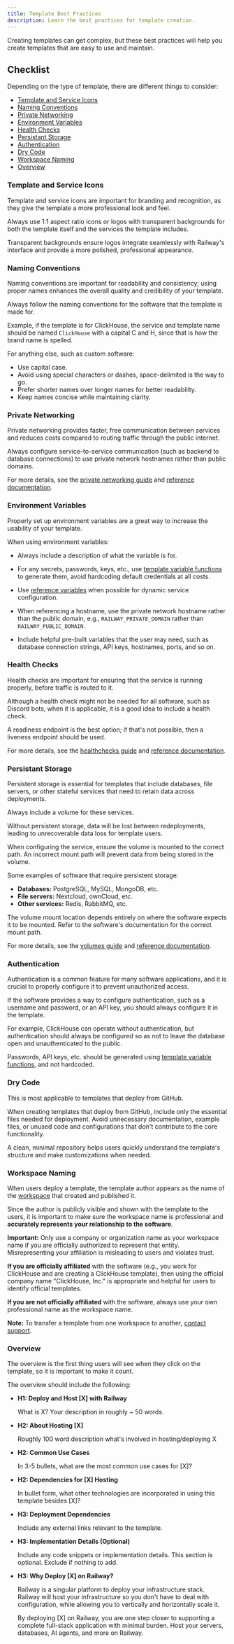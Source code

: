 ```yaml
---
title: Template Best Practices
description: Learn the best practices for template creation.
---
```


Creating templates can get complex, but these best practices will help you create templates that are easy to use and maintain.

## Checklist

Depending on the type of template, there are different things to consider:

- [Template and Service Icons](#template-and-service-icons)
- [Naming Conventions](#naming-conventions)
- [Private Networking](#private-networking)
- [Environment Variables](#environment-variables)
- [Health Checks](#health-checks)
- [Persistant Storage](#persistent-storage)
- [Authentication](#authentication)
- [Dry Code](#dry-code)
- [Workspace Naming](#workspace-naming)
- [Overview](#overview)

### Template and Service Icons

Template and service icons are important for branding and recognition, as they give the template a more professional look and feel.

Always use 1:1 aspect ratio icons or logos with transparent backgrounds for both the template itself and the services the template includes.

Transparent backgrounds ensure logos integrate seamlessly with Railway's interface and provide a more polished, professional appearance.

### Naming Conventions

Naming conventions are important for readability and consistency; using proper names enhances the overall quality and credibility of your template.

Always follow the naming conventions for the software that the template is made for.

Example, if the template is for ClickHouse, the service and template name should be named `ClickHouse` with a capital C and H, since that is how the brand name is spelled.

For anything else, such as custom software:

- Use capital case.
- Avoid using special characters or dashes, space-delimited is the way to go.
- Prefer shorter names over longer names for better readability.
- Keep names concise while maintaining clarity.

### Private Networking

Private networking provides faster, free communication between services and reduces costs compared to routing traffic through the public internet.

Always configure service-to-service communication (such as backend to database connections) to use private network hostnames rather than public domains.

For more details, see the [private networking guide](/guides/private-networking) and [reference documentation](/reference/private-networking).

### Environment Variables

Properly set up environment variables are a great way to increase the usability of your template.

When using environment variables:

- Always include a description of what the variable is for.

- For any secrets, passwords, keys, etc., use [template variable functions](/guides/create#template-variable-functions) to generate them, avoid hardcoding default credentials at all costs.

- Use [reference variables](/guides/variables#referencing-another-services-variable) when possible for dynamic service configuration.

- When referencing a hostname, use the private network hostname rather than the public domain, e.g., `RAILWAY_PRIVATE_DOMAIN` rather than `RAILWAY_PUBLIC_DOMAIN`.

- Include helpful pre-built variables that the user may need, such as database connection strings, API keys, hostnames, ports, and so on.

### Health Checks

Health checks are important for ensuring that the service is running properly, before traffic is routed to it.

Although a health check might not be needed for all software, such as Discord bots, when it is applicable, it is a good idea to include a health check.

A readiness endpoint is the best option; if that's not possible, then a liveness endpoint should be used.

For more details, see the [healthchecks guide](/guides/healthchecks) and [reference documentation](/reference/healthchecks).

### Persistant Storage

Persistent storage is essential for templates that include databases, file servers, or other stateful services that need to retain data across deployments.

Always include a volume for these services.

Without persistent storage, data will be lost between redeployments, leading to unrecoverable data loss for template users.

When configuring the service, ensure the volume is mounted to the correct path. An incorrect mount path will prevent data from being stored in the volume.

Some examples of software that require persistent storage:

- **Databases:** PostgreSQL, MySQL, MongoDB, etc.
- **File servers:** Nextcloud, ownCloud, etc.
- **Other services:** Redis, RabbitMQ, etc.

The volume mount location depends entirely on where the software expects it to be mounted. Refer to the software's documentation for the correct mount path.

For more details, see the [volumes guide](/guides/volumes) and [reference documentation](/reference/volumes).

### Authentication

Authentication is a common feature for many software applications, and it is crucial to properly configure it to prevent unauthorized access.

If the software provides a way to configure authentication, such as a username and password, or an API key, you should always configure it in the template.

For example, ClickHouse can operate without authentication, but authentication should always be configured so as not to leave the database open and unauthenticated to the public.

Passwords, API keys, etc. should be generated using [template variable functions](/guides/create#template-variable-functions), and not hardcoded.

### Dry Code

This is most applicable to templates that deploy from GitHub.

When creating templates that deploy from GitHub, include only the essential files needed for deployment. Avoid unnecessary documentation, example files, or unused code and configurations that don't contribute to the core functionality.

A clean, minimal repository helps users quickly understand the template's structure and make customizations when needed.

### Workspace Naming

When users deploy a template, the template author appears as the name of the <a href="/reference/teams" target="_blank">workspace</a> that created and published it.

Since the author is publicly visible and shown with the template to the users, it is important to make sure the workspace name is professional and **accurately represents your relationship to the software**.

**Important:** Only use a company or organization name as your workspace name if you are officially authorized to represent that entity. Misrepresenting your affiliation is misleading to users and violates trust.

**If you are officially affiliated** with the software (e.g., you work for ClickHouse and are creating a ClickHouse template), then using the official company name "ClickHouse, Inc." is appropriate and helpful for users to identify official templates.

**If you are not officially affiliated** with the software, always use your own professional name as the workspace name.

**Note:** To transfer a template from one workspace to another, <a href="https://station.railway.com/" target="_blank">contact support</a>.

### Overview

The overview is the first thing users will see when they click on the template, so it is important to make it count.

The overview should include the following:

- **H1: Deploy and Host [X] with Railway**

  What is X? Your description in roughly ~ 50 words.

- **H2: About Hosting [X]**

  Roughly 100 word description what's involved in hosting/deploying X

- **H2: Common Use Cases**

  In 3-5 bullets, what are the most common use cases for [X]?

- **H2: Dependencies for [X] Hosting**

  In bullet form, what other technologies are incorporated in using this template besides [X]?

- **H3: Deployment Dependencies**

  Include any external links relevant to the template.

- **H3: Implementation Details (Optional)**

  Include any code snippets or implementation details. This section is optional. Exclude if nothing to add.

- **H3: Why Deploy [X] on Railway?**

  Railway is a singular platform to deploy your infrastructure stack. Railway will host your infrastructure so you don't have to deal with configuration, while allowing you to vertically and horizontally scale it.

  By deploying [X] on Railway, you are one step closer to supporting a complete full-stack application with minimal burden. Host your servers, databases, AI agents, and more on Railway.
